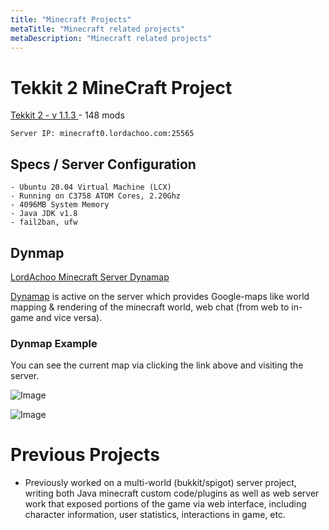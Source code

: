 ```yaml
---
title: "Minecraft Projects"
metaTitle: "Minecraft related projects"
metaDescription: "Minecraft related projects"
---
```


# Tekkit 2 MineCraft Project

[Tekkit 2 - v 1.1.3 ](https://www.technicpack.net/modpack/tekkit-2.1935271) - 148 mods

```
Server IP: minecraft0.lordachoo.com:25565
```

## Specs / Server Configuration

```
- Ubuntu 20.04 Virtual Machine (LCX)
- Running on C3758 ATOM Cores, 2.20Ghz
- 4096MB System Memory
- Java JDK v1.8
- fail2ban, ufw
```

## Dynmap

[LordAchoo Minecraft Server Dynamap](http://minecraft0.lordachoo.com:8123/)

[Dynamap](https://github.com/webbukkit/dynmap) is active on the server which provides Google-maps like world mapping & rendering of the minecraft world, web chat (from web to in-game and vice versa).

### Dynmap Example

You can see the current map via clicking the link above and visiting the server.

![Image](https://firebasestorage.googleapis.com/v0/b/lordachoo-c2966.appspot.com/o/images%2FDynmap-example0.PNG?alt=media&token=81debd1e-5744-4223-bfe9-d1b322a4f9bf)

![Image](https://firebasestorage.googleapis.com/v0/b/lordachoo-c2966.appspot.com/o/images%2FDynmap-example1.PNG?alt=media&token=8af7e910-3831-4612-b34a-d8f86fb7597e)

# Previous Projects

- Previously worked on a multi-world (bukkit/spigot) server project, writing both Java minecraft custom code/plugins as well as web server work that exposed portions of the game via web interface, including character information, user statistics, interactions in game, etc.
